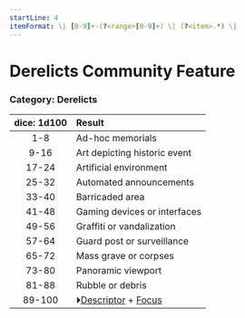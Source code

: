 ```yaml
---
startLine: 4
itemFormat: \| [0-9]+-(?<range>[0-9]+) \| (?<item>.*) \|
---
```

# Derelicts Community Feature
### Category: Derelicts

| dice: 1d100 | Result |
|:----:|:-------|
| 1-8 | Ad-hoc memorials |
| 9-16 | Art depicting historic event |
| 17-24 | Artificial environment |
| 25-32 | Automated announcements |
| 33-40 | Barricaded area |
| 41-48 | Gaming devices or interfaces |
| 49-56 | Graffiti or vandalization |
| 57-64 | Guard post or surveillance |
| 65-72 | Mass grave or corpses |
| 73-80 | Panoramic viewport |
| 81-88 | Rubble or debris |
| 89-100 | ⏵[Descriptor](Core_Descriptor.md) + [Focus](Core_Focus.md) |